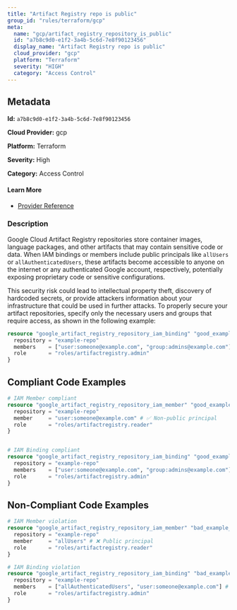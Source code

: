 ```yaml
---
title: "Artifact Registry repo is public"
group_id: "rules/terraform/gcp"
meta:
  name: "gcp/artifact_registry_repository_is_public"
  id: "a7b8c9d0-e1f2-3a4b-5c6d-7e8f90123456"
  display_name: "Artifact Registry repo is public"
  cloud_provider: "gcp"
  platform: "Terraform"
  severity: "HIGH"
  category: "Access Control"
---
```

## Metadata

**Id:** `a7b8c9d0-e1f2-3a4b-5c6d-7e8f90123456`

**Cloud Provider:** gcp

**Platform:** Terraform

**Severity:** High

**Category:** Access Control

#### Learn More

 - [Provider Reference](https://registry.terraform.io/providers/hashicorp/google/latest/docs/resources/artifact_registry_repository_iam)

### Description

 Google Cloud Artifact Registry repositories store container images, language packages, and other artifacts that may contain sensitive code or data. When IAM bindings or members include public principals like `allUsers` or `allAuthenticatedUsers`, these artifacts become accessible to anyone on the internet or any authenticated Google account, respectively, potentially exposing proprietary code or sensitive configurations.

This security risk could lead to intellectual property theft, discovery of hardcoded secrets, or provide attackers information about your infrastructure that could be used in further attacks. To properly secure your artifact repositories, specify only the necessary users and groups that require access, as shown in the following example:

```terraform
resource "google_artifact_registry_repository_iam_binding" "good_example_binding" {
  repository = "example-repo"
  members    = ["user:someone@example.com", "group:admins@example.com"]
  role       = "roles/artifactregistry.admin"
}
```


## Compliant Code Examples
```terraform
# IAM Member compliant
resource "google_artifact_registry_repository_iam_member" "good_example_member" {
  repository = "example-repo"
  member     = "user:someone@example.com" # ✅ Non-public principal
  role       = "roles/artifactregistry.reader"
}

```

```terraform

# IAM Binding compliant
resource "google_artifact_registry_repository_iam_binding" "good_example_binding" {
  repository = "example-repo"
  members    = ["user:someone@example.com", "group:admins@example.com"] # ✅ No public principals
  role       = "roles/artifactregistry.admin"
}

```
## Non-Compliant Code Examples
```terraform
# IAM Member violation
resource "google_artifact_registry_repository_iam_member" "bad_example_member" {
  repository = "example-repo"
  member     = "allUsers" # ❌ Public principal
  role       = "roles/artifactregistry.reader"
}

# IAM Binding violation
resource "google_artifact_registry_repository_iam_binding" "bad_example_binding" {
  repository = "example-repo"
  members    = ["allAuthenticatedUsers", "user:someone@example.com"] # ❌ Contains public principal
  role       = "roles/artifactregistry.admin"
}

```
